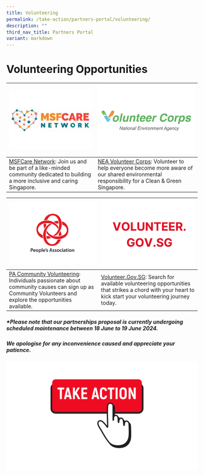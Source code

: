 ```yaml
---
title: Volunteering
permalink: /take-action/partners-portal/volunteering/
description: ""
third_nav_title: Partners Portal
variant: markdown
---
```

# Volunteering Opportunities


| ![](/images/Opportunities/msf-care-network_422x304.jpg) |![](/images/Opportunities/volunter-corps_422x304.jpg)|
| --- | - | 
| [MSFCare Network](https://go.gov.sg/msfcarenetwork): Join us and be part of a like-minded community dedicated to building a more inclusive and caring Singapore.| [NEA Volunteer Corps](https://www.cgs.gov.sg/how-can-we-act/volunteer/roles): Volunteer to help everyone become more aware of our shared environmental responsibility for a Clean &amp; Green Singapore.|

| ![](/images/Opportunities/pa-logo-v2.jpg) |![](/images/Opportunities/volunteersg-logo-v3.jpg) |
| --- | - | 
| [PA Community Volunteering](https://onepa.gov.sg): Individuals passionate about community causes can sign up as Community Volunteers and explore the opportunities available. | [Volunteer.Gov.SG](https://www.volunteer.gov.sg): Search for available volunteering opportunities that strikes a chord with your heart to kick start your volunteering journey today.| 

##### *Please note that our partnerships proposal is currently undergoing scheduled maintenance between 18 June to 19 June 2024.

##### We apologise for any inconvenience caused and appreciate your patience.

[![](/images/take%20action.png)](https://go.gov.sg/takeactiontoday)